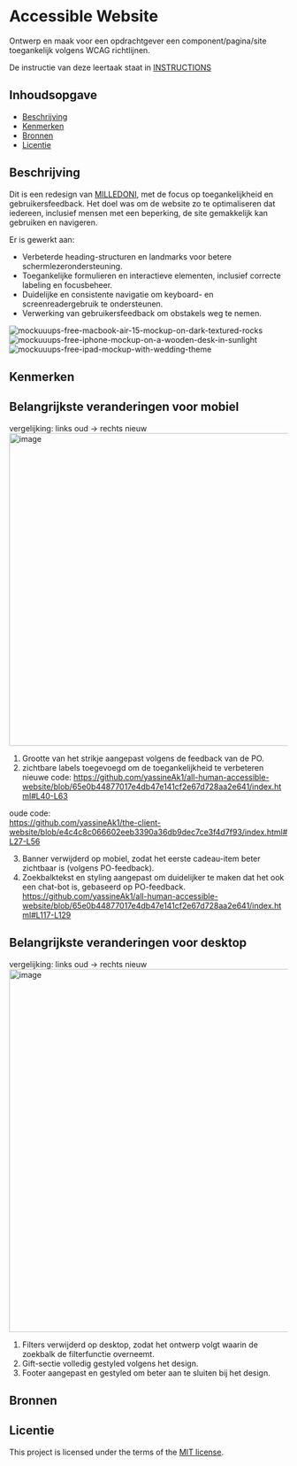 # Accessible Website

Ontwerp en maak voor een opdrachtgever een component/pagina/site toegankelijk volgens WCAG richtlijnen.

De instructie van deze leertaak staat in [INSTRUCTIONS](https://github.com/fdnd-task/all-human-accessible-website/blob/main/docs/INSTRUCTIONS.md)

## Inhoudsopgave

  * [Beschrijving](#beschrijving)
  * [Kenmerken](#kenmerken)
  * [Bronnen](#bronnen)
  * [Licentie](#licentie)

## Beschrijving
Dit is een redesign van [MILLEDONI](https://yassineak1.github.io/all-human-accessible-website/), met de  focus op toegankelijkheid en gebruikersfeedback. Het doel was om de website zo te optimaliseren dat iedereen, inclusief mensen met een beperking, de site gemakkelijk kan gebruiken en navigeren.

Er is gewerkt aan:   
* Verbeterde heading-structuren en landmarks voor betere schermlezerondersteuning.    
* Toegankelijke formulieren en interactieve elementen, inclusief correcte labeling en focusbeheer.   
* Duidelijke en consistente navigatie om keyboard- en screenreadergebruik te ondersteunen.   
* Verwerking van gebruikersfeedback om obstakels weg te nemen.   


![mockuuups-free-macbook-air-15-mockup-on-dark-textured-rocks](https://github.com/user-attachments/assets/63b23293-545e-4735-97b8-12a9e2a5130b)
![mockuuups-free-iphone-mockup-on-a-wooden-desk-in-sunlight](https://github.com/user-attachments/assets/820b6b21-a1b4-4382-a917-10d12b6bed36)
![mockuuups-free-ipad-mockup-with-wedding-theme](https://github.com/user-attachments/assets/b8d1bae0-f344-47f7-8f2a-c1c4ebf26b1f)

<!-- In de Beschrijving staat hoe je project er uit ziet, hoe het werkt en wat je er mee kan. -->
<!-- Voeg een mooie poster visual toe 📸 -->
<!-- Voeg een link toe naar Github Pages 🌐-->

## Kenmerken
<!-- Bij Kenmerken staat welke technieken zijn gebruikt en hoe. Wat is de HTML structuur? Wat zijn de belangrijkste dingen in CSS? Wat is er met Javascript gedaan en hoe? Misschien heb je een framwork of library gebruikt? -->
## Belangrijkste veranderingen voor mobiel

vergelijking: links oud → rechts nieuw
<img width="804" height="565" alt="image" src="https://github.com/user-attachments/assets/da3d04b2-ba31-471e-83df-c0ff2e6ad971" />

1. Grootte van het strikje aangepast volgens de feedback van de PO.   
2. zichtbare labels toegevoegd om de toegankelijkheid te verbeteren
nieuwe code:
https://github.com/yassineAk1/all-human-accessible-website/blob/65e0b44877017e4db47e141cf2e67d728aa2e641/index.html#L40-L63   

oude code:   
https://github.com/yassineAk1/the-client-website/blob/e4c4c8c066602eeb3390a36db9dec7ce3f4d7f93/index.html#L27-L56  

3. Banner verwijderd op mobiel, zodat het eerste cadeau-item beter zichtbaar is (volgens PO-feedback).   
4. Zoekbalktekst en styling aangepast om duidelijker te maken dat het ook een chat-bot is, gebaseerd op PO-feedback.
   https://github.com/yassineAk1/all-human-accessible-website/blob/65e0b44877017e4db47e141cf2e67d728aa2e641/index.html#L117-L129


## Belangrijkste veranderingen voor desktop 

vergelijking: links oud → rechts nieuw
<img width="1395" height="656" alt="image" src="https://github.com/user-attachments/assets/ddbe3a84-e455-43da-8e5e-c1d5d1d60a7e" />
1. Filters verwijderd op desktop, zodat het ontwerp volgt waarin de zoekbalk de filterfunctie overneemt.   
2. Gift-sectie volledig gestyled volgens het design.   
3. Footer aangepast en gestyled om beter aan te sluiten bij het design.


## Bronnen

## Licentie
This project is licensed under the terms of the [MIT license](./LICENSE).
